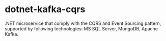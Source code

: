 # dotnet-kafka-cqrs

.NET microservice that comply with the CQRS and Event Sourcing pattern, supported by following technologies: MS SQL Server, MongoDB, Apache Kafka.
